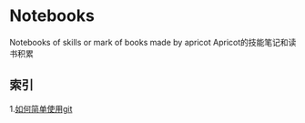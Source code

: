 # Notebooks
Notebooks of skills or mark of books made by apricot
Apricot的技能笔记和读书积累
## 索引
1.[如何简单使用git](https://github.com/Apricot1024/Notebooks/blob/main/gituse/firstuse.md)